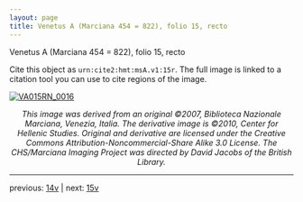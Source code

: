 ```yaml
---
layout: page
title: Venetus A (Marciana 454 = 822), folio 15, recto
---
```


Venetus A (Marciana 454 = 822), folio 15, recto

Cite this object as `urn:cite2:hmt:msA.v1:15r`.  The full image is linked to a citation tool you can use to cite regions of the image.

[![VA015RN_0016](http://www.homermultitext.org/iipsrv?IIIF=/project/homer/pyramidal/deepzoom/hmt/vaimg/2017a/VA015RN_0016.tif/full/800,/0/default.jpg)](http://www.homermultitext.org/ict2/?urn=urn:cite2:hmt:vaimg.2017a:VA015RN_0016) 

<p style="text-align: center; font-style: italic;">This image was derived from an original ©2007, Biblioteca Nazionale Marciana, Venezia, Italia. The derivative image is ©2010, Center for Hellenic Studies. Original and derivative are licensed under the Creative Commons Attribution-Noncommercial-Share Alike 3.0 License. The CHS/Marciana Imaging Project was directed by David Jacobs of the British Library.</p>

---

previous: [14v](../14v/) | next: [15v](../15v/)